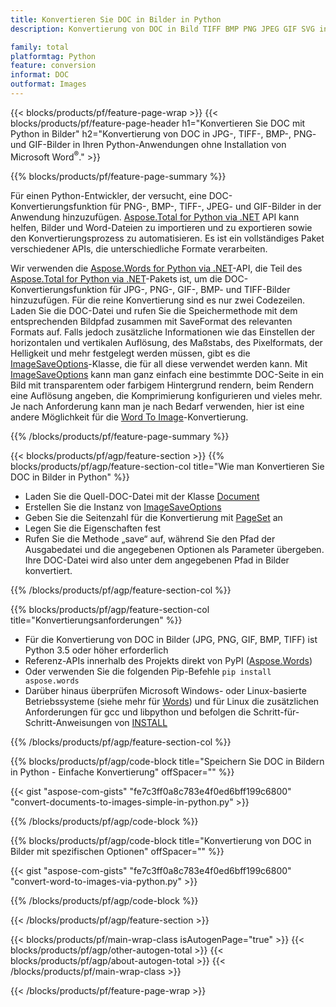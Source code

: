 ```yaml
---
title: Konvertieren Sie DOC in Bilder in Python
description: Konvertierung von DOC in Bild TIFF BMP PNG JPEG GIF SVG in Ihren Python-Anwendungen ohne Verwendung von Microsoft Word 

family: total
platformtag: Python
feature: conversion
informat: DOC
outformat: Images
---
```

{{< blocks/products/pf/feature-page-wrap >}}
{{< blocks/products/pf/feature-page-header h1="Konvertieren Sie DOC mit Python in Bilder" h2="Konvertierung von DOC in JPG-, TIFF-, BMP-, PNG- und GIF-Bilder in Ihren Python-Anwendungen ohne Installation von Microsoft Word<sup>&reg;</sup>." >}}

{{% blocks/products/pf/feature-page-summary %}}

Für einen Python-Entwickler, der versucht, eine DOC-Konvertierungsfunktion für PNG-, BMP-, TIFF-, JPEG- und GIF-Bilder in der Anwendung hinzuzufügen. [Aspose.Total for Python via .NET](https://products.aspose.com/total/python-net/) API kann helfen, Bilder und Word-Dateien zu importieren und zu exportieren sowie den Konvertierungsprozess zu automatisieren. Es ist ein vollständiges Paket verschiedener APIs, die unterschiedliche Formate verarbeiten. 

Wir verwenden die [Aspose.Words for Python via .NET](https://products.aspose.com/words/python-net/)-API, die Teil des [Aspose.Total for Python via .NET](https://products.aspose.com/total/python-net/)-Pakets ist, um die DOC-Konvertierungsfunktion für JPG-, PNG-, GIF-, BMP- und TIFF-Bilder hinzuzufügen. Für die reine Konvertierung sind es nur zwei Codezeilen. Laden Sie die DOC-Datei und rufen Sie die Speichermethode mit dem entsprechenden Bildpfad zusammen mit SaveFormat des relevanten Formats auf. Falls jedoch zusätzliche Informationen wie das Einstellen der horizontalen und vertikalen Auflösung, des Maßstabs, des Pixelformats, der Helligkeit und mehr festgelegt werden müssen, gibt es die [ImageSaveOptions](https://reference.aspose.com/words/python-net/aspose.words.saving/imagesaveoptions/)-Klasse, die für all diese verwendet werden kann. Mit [ImageSaveOptions](https://reference.aspose.com/words/python-net/aspose.words.saving/imagesaveoptions/) kann man ganz einfach eine bestimmte DOC-Seite in ein Bild mit transparentem oder farbigem Hintergrund rendern, beim Rendern eine Auflösung angeben, die Komprimierung konfigurieren und vieles mehr. Je nach Anforderung kann man je nach Bedarf verwenden, hier ist eine andere Möglichkeit für die [Word To Image](https://products.aspose.com/words/python-net/conversion/word-to-image/)-Konvertierung.

{{% /blocks/products/pf/feature-page-summary %}}

{{< blocks/products/pf/agp/feature-section >}}
{{% blocks/products/pf/agp/feature-section-col title="Wie man Konvertieren Sie DOC in Bilder in Python" %}}
- Laden Sie die Quell-DOC-Datei mit der Klasse [Document](https://reference.aspose.com/words/python-net/aspose.words/document/)
- Erstellen Sie die Instanz von [ImageSaveOptions](https://reference.aspose.com/words/python-net/aspose.words.saving/imagesaveoptions/)
- Geben Sie die Seitenzahl für die Konvertierung mit [PageSet](https://reference.aspose.com/words/python-net/aspose.words.saving/pageset/) an
- Legen Sie die Eigenschaften fest
- Rufen Sie die Methode „save“ auf, während Sie den Pfad der Ausgabedatei und die angegebenen Optionen als Parameter übergeben. Ihre DOC-Datei wird also unter dem angegebenen Pfad in Bilder konvertiert.

{{% /blocks/products/pf/agp/feature-section-col %}}

{{% blocks/products/pf/agp/feature-section-col title="Konvertierungsanforderungen" %}}

- Für die Konvertierung von DOC in Bilder (JPG, PNG, GIF, BMP, TIFF) ist Python 3.5 oder höher erforderlich
- Referenz-APIs innerhalb des Projekts direkt von PyPI ([Aspose.Words](https://pypi.org/project/aspose-words/))
- Oder verwenden Sie die folgenden Pip-Befehle ```pip install aspose.words```
- Darüber hinaus überprüfen Microsoft Windows- oder Linux-basierte Betriebssysteme (siehe mehr für [Words](https://docs.aspose.com/words/python-net/system-requirements/)) und für Linux die zusätzlichen Anforderungen für gcc und libpython und befolgen die Schritt-für-Schritt-Anweisungen von [INSTALL](https://docs.aspose.com/words/python-net/installation/)
 

{{% /blocks/products/pf/agp/feature-section-col %}}

{{% blocks/products/pf/agp/code-block title="Speichern Sie DOC in Bildern in Python - Einfache Konvertierung" offSpacer="" %}}

{{< gist "aspose-com-gists" "fe7c3ff0a8c783e4f0ed6bff199c6800" "convert-documents-to-images-simple-in-python.py" >}}

{{% /blocks/products/pf/agp/code-block %}}

{{% blocks/products/pf/agp/code-block title="Konvertierung von DOC in Bilder mit spezifischen Optionen" offSpacer="" %}}

{{< gist "aspose-com-gists" "fe7c3ff0a8c783e4f0ed6bff199c6800" "convert-word-to-images-via-python.py" >}}

{{% /blocks/products/pf/agp/code-block %}}

{{< /blocks/products/pf/agp/feature-section >}}

{{< blocks/products/pf/main-wrap-class isAutogenPage="true" >}}
{{< blocks/products/pf/agp/other-autogen-total >}}
{{< blocks/products/pf/agp/about-autogen-total >}}
{{< /blocks/products/pf/main-wrap-class >}}

{{< /blocks/products/pf/feature-page-wrap >}}